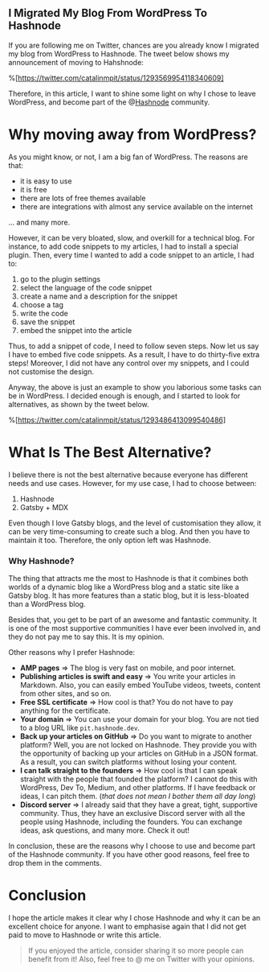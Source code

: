 ## I Migrated My Blog From WordPress To Hashnode

If you are following me on Twitter, chances are you already know I migrated my blog from WordPress to Hashnode. The tweet below shows my announcement of moving to Hahshnode:

%[https://twitter.com/catalinmpit/status/1293569954118340609]

Therefore, in this article, I want to shine some light on why I chose to leave WordPress, and become part of the @[Hashnode](@hashnode) community.

# Why moving away from WordPress?
As you might know, or not, I am a big fan of WordPress. The reasons are that:
* it is easy to use
* it is free
* there are lots of free themes available
* there are integrations with almost any service available on the internet

... and many more.

However, it can be very bloated, slow, and overkill for a technical blog. For instance, to add code snippets to my articles, I had to install a special plugin. Then, every time I wanted to add a code snippet to an article, I had to:
1. go to the plugin settings
2. select the language of the code snippet
3. create a name and a description for the snippet
4. choose a tag
5. write the code
6. save the snippet
7. embed the snippet into the article

Thus, to add a snippet of code, I need to follow seven steps. Now let us say I have to embed five code snippets. As a result, I have to do thirty-five extra steps! Moreover, I did not have any control over my snippets, and I could not customise the design. 

Anyway, the above is just an example to show you laborious some tasks can be in WordPress. I decided enough is enough, and I started to look for alternatives, as shown by the tweet below. 

%[https://twitter.com/catalinmpit/status/1293486413099540486]

# What Is The Best Alternative?
I believe there is not the best alternative because everyone has different needs and use cases. However, for my use case, I had to choose between:
1. Hashnode
2. Gatsby + MDX

Even though I love Gatsby blogs, and the level of customisation they allow, it can be very time-consuming to create such a blog. And then you have to maintain it too. Therefore, the only option left was Hashnode.

### Why Hashnode?
The thing that attracts me the most to Hashnode is that it combines both worlds of a dynamic blog like a WordPress blog and a static site like a Gatsby blog. It has more features than a static blog, but it is less-bloated than a WordPress blog. 

Besides that, you get to be part of an awesome and fantastic community. It is one of the most supportive communities I have ever been involved in, and they do not pay me to say this. It is my opinion. 

Other reasons why I prefer Hashnode:
* **AMP pages** => The blog is very fast on mobile, and poor internet.
* **Publishing articles is swift and easy** => You write your articles in Markdown. Also, you can easily embed YouTube videos, tweets, content from other sites, and so on. 
* **Free SSL certificate** => How cool is that? You do not have to pay anything for the certificate.
* **Your domain** => You can use your domain for your blog. You are not tied to a blog URL like `pit.hashnode.dev`.
* **Back up your articles on GitHub** => Do you want to migrate to another platform? Well, you are not locked on Hashnode. They provide you with the opportunity of backing up your articles on GitHub in a JSON format. As a result, you can switch platforms without losing your content.
* **I can talk straight to the founders** => How cool is that I can speak straight with the people that founded the platform? I cannot do this with WordPress, Dev To, Medium, and other platforms. If I have feedback or ideas, I can pitch them. (*that does not mean I bother them all day long*)
* **Discord server** => I already said that they have a great, tight, supportive community. Thus, they have an exclusive Discord server with all the people using Hashnode, including the founders. You can exchange ideas, ask questions, and many more. Check it out! 

In conclusion, these are the reasons why I choose to use and become part of the Hashnode community. If you have other good reasons, feel free to drop them in the comments.

# Conclusion
I hope the article makes it clear why I chose Hashnode and why it can be an excellent choice for anyone. I want to emphasise again that I did not get paid to move to Hashnode or write this article. 

<blockquote> If you enjoyed the article, consider sharing it so more people can benefit from it! Also, feel free to @ me on Twitter with your opinions. </blockquote>

